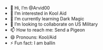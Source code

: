 - 👋 Hi, I’m @Arvid00
- 👀 I’m interested in Kool Aid
- 🌱 I’m currently learning Dark Magic
- 💞️ I’m looking to collaborate on US Military
- 📫 How to reach me: Send a Pigeon
- 😄 Pronouns: Kool/Aid
- ⚡ Fun fact: I am ballin

<!---
Arvid00/Arvid00 is a ✨ special ✨ repository because its `README.md` (this file) appears on your GitHub profile.
You can click the Preview link to take a look at your changes.
--->
